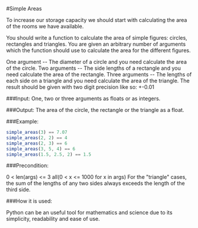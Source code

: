 #Simple Areas

To increase our storage capacity we should start with calculating the area of the rooms we have available.

You should write a function to calculate the area of simple figures: circles, rectangles and triangles. You are given an arbitrary number of arguments which the function should use to calculate the area for the different figures.

One argument -- The diameter of a circle and you need calculate the area of the circle.
Two arguments -- The side lengths of a rectangle and you need calculate the area of the rectangle.
Three arguments -- The lengths of each side on a triangle and you need calculate the area of the triangle.
The result should be given with two digit precision like so: +-0.01

###Input: One, two or three arguments as floats or as integers.

###Output: The area of the circle, the rectangle or the triangle as a float.

###Example:
```javascript
simple_areas(3) == 7.07
simple_areas(2, 2) == 4
simple_areas(2, 3) == 6
simple_areas(3, 5, 4) == 6
simple_areas(1.5, 2.5, 2) == 1.5
```
###Precondition:

0 < len(args) <= 3
all(0 < x <= 1000 for x in args)
For the "triangle" cases, the sum of the lengths of any two sides always exceeds the length of the third side.

###How it is used:

Python can be an useful tool for mathematics and science due to its simplicity, readability and ease of use.
